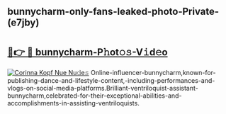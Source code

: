## bunnycharm-only-fans​-leaked-photo​-Private-(e7jby)


# <h2><a href="https://mediaupload.pro?title=bunnycharm&ref=git">🔗👉 🔴 bunnycharm-P𝚑ot𝚘𝚜-V𝚒d𝚎o</a></h2>

[![Corinna Kopf Nue Nu𝚍e𝚜](https://i.imgur.com/0qMVB7G.gif)](https://mediaupload.pro?title=bunnycharm&ref=git)
Online-influencer-bunnycharm,known-for-publishing-dance-and-lifestyle-content,-including-performances-and-vlogs-on-social-media-platforms.Brilliant-ventriloquist-assistant-bunnycharm,celebrated-for-their-exceptional-abilities-and-accomplishments-in-assisting-ventriloquists.  
